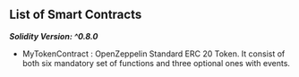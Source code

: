 ## List of Smart Contracts

**_Solidity Version: ^0.8.0_**

- MyTokenContract : OpenZeppelin Standard ERC 20 Token. It consist of both six mandatory set of functions and three optional ones with events.
